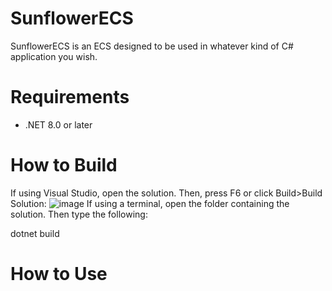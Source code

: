 # SunflowerECS
 
SunflowerECS is an ECS designed to be used in whatever kind of C# application you wish.

# Requirements
- .NET 8.0 or later

# How to Build
If using Visual Studio, open the solution. Then, press F6 or click Build>Build Solution:
![image](https://github.com/user-attachments/assets/8157cf46-2aaa-4f9c-b215-752d5cabe013)
If using a terminal, open the folder containing the solution. Then type the following:

dotnet build

# How to Use

